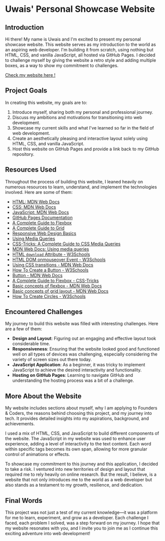 # Uwais' Personal Showcase Website

## Introduction

Hi there! My name is Uwais and I'm excited to present my personal showcase website. This website serves as my introduction to the world as an aspiring web developer. I'm building it from scratch, using nothing but HTML, CSS, and vanilla JavaScript, all hosted via GitHub Pages. I decided to challenge myself by giving the website a retro style
and adding multiple boxes, as a way to show my commitment to challenges.

[Check my website here !]('https://uwais-moosa.github.io/showcase-founders-coders/')

## Project Goals

In creating this website, my goals are to:

1.  Introduce myself, sharing both my personal and professional journey.
2.  Discuss my ambitions and motivations for transitioning into web development.
3.  Showcase my current skills and what I've learned so far in the field of web development.
4.  Create an aesthetically pleasing and interactive layout solely using HTML, CSS, and vanilla JavaScript.
5.  Host this website on GitHub Pages and provide a link back to my GitHub repository.

## Resources Used

Throughout the process of building this website, I leaned heavily on numerous resources to learn, understand, and implement the technologies involved. Here are some of them:

-   [HTML: MDN Web Docs](https://developer.mozilla.org/en-US/docs/Web/HTML)
-   [CSS: MDN Web Docs](https://developer.mozilla.org/en-US/docs/Web/CSS)
-   [JavaScript: MDN Web Docs](https://developer.mozilla.org/en-US/docs/Web/JavaScript)
-   [GitHub Pages Documentation](https://pages.github.com/)
-   [A Complete Guide to Flexbox](https://css-tricks.com/snippets/css/a-guide-to-flexbox/)
-   [A Complete Guide to Grid](https://css-tricks.com/snippets/css/complete-guide-grid/)
-   [Responsive Web Design Basics](https://web.dev/responsive-web-design-basics/)
-   [Using Media Queries](https://developer.mozilla.org/en-US/docs/Web/CSS/Media_Queries/Using_media_queries)
- [CSS-Tricks: A Complete Guide to CSS Media Queries](https://css-tricks.com/a-complete-guide-to-css-media-queries/)
 -   [MDN Web Docs: Using media queries](https://developer.mozilla.org/en-US/docs/Web/CSS/Media_Queries/Using_media_queries)
-   [HTML `download` Attribute - W3Schools](https://www.w3schools.com/tags/att_a_download.asp)
 -   [HTML DOM onmouseover Event - W3Schools](https://www.w3schools.com/jsref/event_onmouseover.asp)
 -   [Using CSS transitions - MDN Web Docs](https://developer.mozilla.org/en-US/docs/Web/CSS/CSS_Transitions/Using_CSS_transitions)
-   [How To Create a Button - W3Schools](https://www.w3schools.com/howto/howto_css_buttons.asp)
 -   [Button - MDN Web Docs](https://developer.mozilla.org/en-US/docs/Web/HTML/Element/button)
 -   [A Complete Guide to Flexbox - CSS-Tricks](https://css-tricks.com/snippets/css/a-guide-to-flexbox/)
-   [Basic concepts of flexbox - MDN Web Docs](https://developer.mozilla.org/en-US/docs/Web/CSS/CSS_Flexible_Box_Layout/Basic_Concepts_of_Flexbox)
-   [Basic concepts of grid layout - MDN Web Docs](https://developer.mozilla.org/en-US/docs/Web/CSS/CSS_Grid_Layout/Basic_Concepts_of_Grid_Layout)
-   [How To Create Circles - W3Schools](https://www.w3schools.com/howto/howto_css_circles.asp)

## Encountered Challenges

My journey to build this website was filled with interesting challenges. Here are a few of them:

-   **Design and Layout**: Figuring out an engaging and effective layout took considerable time. 
-   **Responsiveness**: Ensuring that the website looked good and functioned well on all types of devices was challenging, especially considering the variety of screen sizes out there today.
-   **JavaScript Application**: As a beginner, it was tricky to implement JavaScript to achieve the desired interactivity and functionality.
-   **Hosting on GitHub Pages**:  Learning to navigate GitHub and understanding the hosting process was a bit of a challenge.

## More About the Website

My website includes sections about myself, why I am applying to Founders & Coders, the reasons behind choosing this project, and my journey into tech. It provides detailed insights into my aspirations, background, and achievements.

I used a mix of HTML, CSS, and JavaScript to build different components of the website. The JavaScript in my website was used to enhance user experience, adding a level of interactivity to the text content. Each word within specific tags becomes its own span, allowing for more granular control of animations or effects.

To showcase my commitment to this journey and this application, I decided to take a risk. I ventured into new territories of design and layout that required me to rely heavily on online research. But the result, I believe, is a website that not only introduces me to the world as a web developer but also stands as a testament to my growth, resilience, and dedication.

## Final Words

This project was not just a test of my current knowledge—it was a platform for me to learn, experiment, and grow as a developer. Each challenge I faced, each problem I solved, was a step forward on my journey. I hope that my website resonates with you, and I invite you to join me as I continue this exciting adventure into web development!
